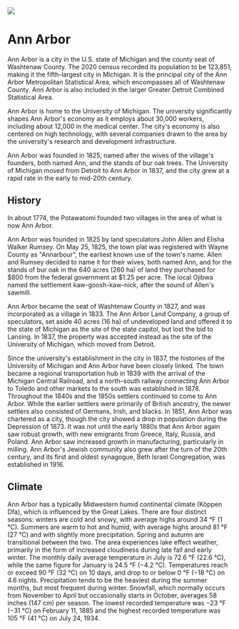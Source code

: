 <a href="https://juncture-digital.org"><img src="https://juncture-digital.org/images/ve-button.png"></a>

<param ve-config
       title="Hello, Juncture"
       author="Ron Snyder"
       banner="https://upload.wikimedia.org/wikipedia/commons/9/91/Ann_Arbor_Skyline_2021.jpg"
       layout="vertical">

<param ve-entity eid="Q485172">

<param ve-image url="https://upload.wikimedia.org/wikipedia/commons/1/1e/Ann_Arbor_sunset_2018.jpg">

# Ann Arbor

Ann Arbor is a city in the U.S. state of Michigan and the county seat of Washtenaw County. The 2020 census recorded its population to be 123,851, making it the fifth-largest city in Michigan. It is the principal city of the Ann Arbor Metropolitan Statistical Area, which encompasses all of Washtenaw County. Ann Arbor is also included in the larger Greater Detroit Combined Statistical Area.
<param ve-map center="Q485172" zoom="11" prefer-geojson>

Ann Arbor is home to the University of Michigan. The university significantly shapes Ann Arbor's economy as it employs about 30,000 workers, including about 12,000 in the medical center. The city's economy is also centered on high technology, with several companies drawn to the area by the university's research and development infrastructure.
<param ve-entity eid="Q230492">

Ann Arbor was founded in 1825, named after the wives of the village's founders, both named Ann, and the stands of bur oak trees. The University of Michigan moved from Detroit to Ann Arbor in 1837, and the city grew at a rapid rate in the early to mid-20th century.

## History

In about 1774, the Potawatomi founded two villages in the area of what is now Ann Arbor.

Ann Arbor was founded in 1825 by land speculators John Allen and Elisha Walker Rumsey. On May 25, 1825, the town plat was registered with Wayne County as "Annarbour", the earliest known use of the town's name. Allen and Rumsey decided to name it for their wives, both named Ann, and for the stands of bur oak in the 640 acres (260 ha) of land they purchased for $800 from the federal government at $1.25 per acre. The local Ojibwa named the settlement kaw-goosh-kaw-nick, after the sound of Allen's sawmill.
<param ve-image-v2 src="wc:Boy_and_book_by_Charles_Porter.jpg">

Ann Arbor became the seat of Washtenaw County in 1827, and was incorporated as a village in 1833. The Ann Arbor Land Company, a group of speculators, set aside 40 acres (16 ha) of undeveloped land and offered it to the state of Michigan as the site of the state capitol, but lost the bid to Lansing. In 1837, the property was accepted instead as the site of the University of Michigan, which moved from Detroit.

Since the university's establishment in the city in 1837, the histories of the University of Michigan and Ann Arbor have been closely linked. The town became a regional transportation hub in 1839 with the arrival of the Michigan Central Railroad, and a north–south railway connecting Ann Arbor to Toledo and other markets to the south was established in 1878. Throughout the 1840s and the 1850s settlers continued to come to Ann Arbor. While the earlier settlers were primarily of British ancestry, the newer settlers also consisted of Germans, Irish, and blacks. In 1851, Ann Arbor was chartered as a city, though the city showed a drop in population during the Depression of 1873. It was not until the early 1880s that Ann Arbor again saw robust growth, with new emigrants from Greece, Italy, Russia, and Poland. Ann Arbor saw increased growth in manufacturing, particularly in milling. Ann Arbor's Jewish community also grew after the turn of the 20th century, and its first and oldest synagogue, Beth Israel Congregation, was established in 1916.

## Climate

Ann Arbor has a typically Midwestern humid continental climate (Köppen Dfa), which is influenced by the Great Lakes. There are four distinct seasons: winters are cold and snowy, with average highs around 34 °F (1 °C). Summers are warm to hot and humid, with average highs around 81 °F (27 °C) and with slightly more precipitation. Spring and autumn are transitional between the two. The area experiences lake effect weather, primarily in the form of increased cloudiness during late fall and early winter. The monthly daily average temperature in July is 72.6 °F (22.6 °C), while the same figure for January is 24.5 °F (−4.2 °C). Temperatures reach or exceed 90 °F (32 °C) on 10 days, and drop to or below 0 °F (−18 °C) on 4.6 nights. Precipitation tends to be the heaviest during the summer months, but most frequent during winter. <span data-click-image-zoomto="1033,443,353,466">Snowfall</span>, which normally occurs from November to April but occasionally starts in October, averages 58 inches (147 cm) per season. The lowest recorded temperature was −23 °F (−31 °C) on February 11, 1885 and the highest recorded temperature was 105 °F (41 °C) on July 24, 1934.
<param ve-image url="https://upload.wikimedia.org/wikipedia/commons/3/39/Third_Street%2C_Ann_Arbor%2C_MI%2C_January_6%2C_2014.JPG">
